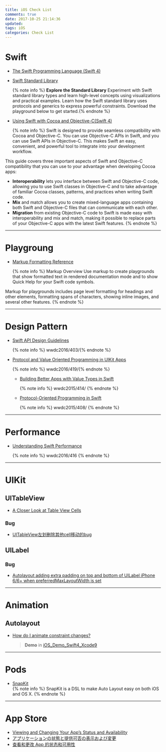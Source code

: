 ```yaml
---
title: iOS Check List
comments: true
date: 2017-10-25 21:14:36
updated:
tags: iOS
categories: Check List
---
```



# Swift

* [The Swift Programming Language (Swift 4)](https://developer.apple.com/library/content/documentation/Swift/Conceptual/Swift_Programming_Language/index.html#//apple_ref/doc/uid/TP40014097-CH3-ID0)

* [Swift Standard Library](https://developer.apple.com/documentation/swift)

	{% note info %} **Explore the Standard Library**
Experiment with Swift standard library types and learn high-level concepts using visualizations and practical examples. Learn how the Swift standard library uses protocols and generics to express powerful constraints. Download the playground below to get started.{% endnote %}
<!-- more -->

* [Using Swift with Cocoa and Objective-C(Swift 4)](https://developer.apple.com/library/content/documentation/Swift/Conceptual/BuildingCocoaApps/index.html#//apple_ref/doc/uid/TP40014216-CH2-ID0)
	
	{% note info %}
Swift is designed to provide seamless compatibility with Cocoa and Objective-C. You can use Objective-C APIs in Swift, and you can use Swift APIs in Objective-C. This makes Swift an easy, convenient, and powerful tool to integrate into your development workflow.

This guide covers three important aspects of Swift and Objective-C compatibility that you can use to your advantage when developing Cocoa apps:

* **Interoperability** lets you interface between Swift and Objective-C code, allowing you to use Swift classes in Objective-C and to take advantage of familiar Cocoa classes, patterns, and practices when writing Swift code.
* **Mix** and match allows you to create mixed-language apps containing both Swift and Objective-C files that can communicate with each other.
* **Migration** from existing Objective-C code to Swift is made easy with interoperability and mix and match, making it possible to replace parts of your Objective-C apps with the latest Swift features.
{% endnote %}

---
# Playgroung

* [Markup Formatting Reference](https://developer.apple.com/library/content/documentation/Xcode/Reference/xcode_markup_formatting_ref/index.html#//apple_ref/doc/uid/TP40016497-CH2-SW1)  

	{% note info %}
Markup Overview
Use markup to create playgrounds that show formatted text in rendered documentation mode and to show Quick Help for your Swift code symbols.

Markup for playgrounds includes page level formatting for headings and other elements, formatting spans of characters, showing inline images, and several other features.
{% endnote %}

---
# Design Pattern

* [Swift API Design Guidelines](https://developer.apple.com/videos/play/wwdc2016/403/)

	{% note info %}
wwdc2016/403/{% endnote %}

* [Protocol and Value Oriented Programming in UIKit Apps](https://developer.apple.com/videos/play/wwdc2016/419/)  

	{% note info %}
wwdc2016/419/{% endnote %}
	
	* [Building Better Apps with Value Types in Swift](https://developer.apple.com/videos/play/wwdc2015/414/)
	
		{% note info %}
		wwdc2015/414/ {% endnote %}
		
	* [Protocol-Oriented Programming in Swift](https://developer.apple.com/videos/play/wwdc2015/408/)
	
		{% note info %}
		wwdc2015/408/ {% endnote %}

---
# Performance

* [Understanding Swift Performance](https://developer.apple.com/videos/play/wwdc2016/416/)

	{% note info %} 
	wwdc2016/416 {% endnote %}

---
# UIKit

## UITableView
* [A Closer Look at Table View Cells](https://developer.apple.com/library/content/documentation/UserExperience/Conceptual/TableView_iPhone/TableViewCells/TableViewCells.html#//apple_ref/doc/uid/TP40007451-CH7-SW1)

### Bug
* [UITableView左划删除其他cell移动的bug](http://www.jianshu.com/p/19e667dc0c70)

## UILabel
### Bug
* [Autolayout adding extra padding on top and bottom of UILabel iPhone 6/6+ when preferredMaxLayoutWidth is set](https://stackoverflow.com/questions/26918756/autolayout-adding-extra-padding-on-top-and-bottom-of-uilabel-iphone-6-6-when-pr)

---
# Animation

## Autolayout
* [How do I animate constraint changes?](https://stackoverflow.com/questions/12622424/how-do-i-animate-constraint-changes)
    
    > **Demo** in [iOS_Demo_Swift4_Xcode9](https://github.com/namazu923/iOS_Demo_Swift4_Xcode9)

---
# Pods

* [SnapKit](http://snapkit.io/docs/)  
	{% note info %}
SnapKit is a DSL to make Auto Layout easy on both iOS and OS X. {% endnote %}

---
# App Store

* [Viewing and Changing Your App’s Status and Availability](https://developer.apple.com/library/content/documentation/LanguagesUtilities/Conceptual/iTunesConnect_Guide/Chapters/ChangingAppStatus.html#//apple_ref/doc/uid/TP40011225-CH30-SW1)
* [アプリケーションの状態と提供可否の表示および変更](https://developer.apple.com/library/content/documentation/LanguagesUtilities/Conceptual/iTunesConnect_Guide_Jpn/Chapters/ChangingAppStatus.html#//apple_ref/doc/uid/TP40014483-CH30-SW1)
* [查看和更改 App 的状态和可用性](https://developer.apple.com/library/content/documentation/LanguagesUtilities/Conceptual/iTunesConnect_Guide_zh_CN/Chapters/ChangingAppStatus.html#//apple_ref/doc/uid/TP40016325-CH30-SW1)
